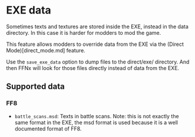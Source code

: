 # EXE data

Sometimes texts and textures are stored inside the EXE, instead in the data directory.
In this case it is harder for modders to mod the game.

This feature allows modders to override data from the EXE via the
(Direct Mode)[direct_mode.md] feature.

Use the `save_exe_data` option to dump files to the direct/exe/ directory.
And then FFNx will look for those files directly instead of data from the EXE.

## Supported data

### FF8

- `battle_scans.msd`: Texts in battle scans. Note: this is not exactly the same
  format in the EXE, the msd format is used because it is a well documented format
  of FF8.
